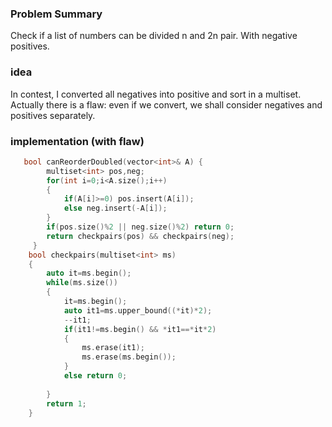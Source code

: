 ### Problem Summary
Check if a list of numbers can be divided n and 2n pair. With negative positives.

### idea
In contest, I converted all negatives into positive and sort in a multiset.
Actually there is a flaw: even if we convert, we shall consider negatives and positives separately.

### implementation (with flaw)
```cpp
   bool canReorderDoubled(vector<int>& A) {
        multiset<int> pos,neg;
        for(int i=0;i<A.size();i++)
        {
            if(A[i]>=0) pos.insert(A[i]);
            else neg.insert(-A[i]);
        }
        if(pos.size()%2 || neg.size()%2) return 0;
        return checkpairs(pos) && checkpairs(neg);
     }
    bool checkpairs(multiset<int> ms)
    {
        auto it=ms.begin();
        while(ms.size())
        {
            it=ms.begin();
            auto it1=ms.upper_bound((*it)*2);
            --it1;
            if(it1!=ms.begin() && *it1==*it*2)
            {
                ms.erase(it1);
                ms.erase(ms.begin());
            }
            else return 0;
            
        }
        return 1;        
    }
```

